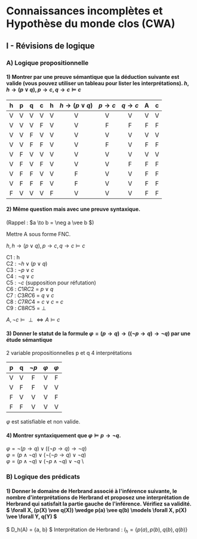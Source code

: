 # Connaissances incomplètes et Hypothèse du monde clos (CWA)

## I - Révisions de logique

### A) Logique propositionnelle

#### 1) Montrer par une preuve sémantique que la déduction suivante est valide (vous pouvez utiliser un tableau pour lister les interprétations). $h, h \to (p \vee q), p \to c, q \to c \models c$

|  h  |  p  |  q  |  c  |  h  | $h \to (p \vee q)$ | $p \to c$ | $q \to c$ |  A  |  c  |
| :-: | :-: | :-: | :-: | :-: | :----------------: | :-------: | :-------: | :-: | :-: |
|  V  |  V  |  V  |  V  |  V  |         V          |     V     |     V     |  V  |  V  |
|  V  |  V  |  V  |  F  |  V  |         V          |     F     |     F     |  F  |  F  |
|  V  |  V  |  F  |  V  |  V  |         V          |     V     |     V     |  V  |  V  |
|  V  |  V  |  F  |  F  |  V  |         V          |     F     |     V     |  F  |  F  |
|  V  |  F  |  V  |  V  |  V  |         V          |     V     |     V     |  V  |  V  |
|  V  |  F  |  V  |  F  |  V  |         V          |     V     |     F     |  F  |  F  |
|  V  |  F  |  F  |  V  |  V  |         F          |     V     |     V     |  F  |  F  |
|  V  |  F  |  F  |  F  |  V  |         F          |     V     |     V     |  F  |  F  |
|  F  |  V  |  V  |  V  |  F  |         V          |     V     |     V     |  F  |  F  |

#### 2) Même question mais avec une preuve syntaxique.

(Rappel : $a \to b = \neg a \vee b $)

Mettre A sous forme FNC.

$h, h \to (p \vee q), p \to c, q \to c \models c$

C1 : h \
C2 : $\neg h \vee (p \vee q)$ \
C3 : $\neg p \vee c$ \
C4 : $\neg q \vee c$ \
C5 : $\neg c$ (supposition pour réfutation) \
C6 : $C1RC2$ = $p \vee q$ \
C7 : $C3RC6$ = $q \vee c$ \
C8 : $C7RC4$ = $c \vee c$ = $c$ \
C9 : $C8RC5$ = $\perp$

$A, \neg c \models \perp \iff A \models c$

#### 3) Donner le statut de la formule $\varphi = (p \to q) \to ((\neg p \to q) \to \neg q)$ par une étude sémantique

2 variable propositionnelles p et q
4 interprétations

|  p  |  q  | $\neg p$ | $\varphi$ | $\varphi$ |
| :-: | :-: | :------: | :-------: | :-------: |
|  V  |  V  |    F     |     V     |     F     |
|  V  |  F  |    F     |     V     |     V     |
|  F  |  V  |    V     |     V     |     F     |
|  F  |  F  |    V     |     V     |     V     |

$\varphi$ est satisfiable et non valide.

#### 4) Montrer syntaxiquement que $\varphi \models p \to \neg q$.

$\varphi = \neg (p \to q) \vee ((\neg p \to q) \to \neg q)$ \
$\varphi = (p \wedge \neg q) \vee (\neg (\neg p \to q) \vee \neg q)$ \
$\varphi = (p \wedge \neg q) \vee (\neg p \wedge \neg q) \vee \neg q$ \

### B) Logique des prédicats

#### 1) Donner le domaine de Herbrand associé à l'inférence suivante, le nombre d'interprétations de Herbrand et proposez une interprétation de Herbrand qui satisfait la partie gauche de l'inférence. Vérifiez sa validité. $ \forall X, (p(X) \vee q(X)) \wedge p(a) \vee q(b) \models \forall X, p(X) \vee \forall Y, q(Y) $

$ D_h(A) = \{a, b\} $
Interprétation de Herbrand : $I_h = \{p(a), p(b), q(b), q(b)\}$
